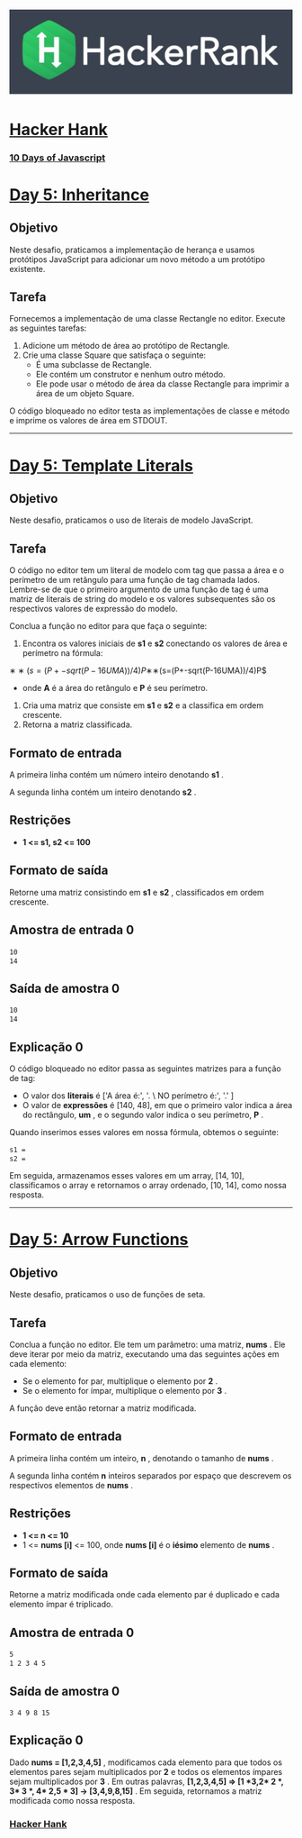 # ![hackerrank](../../hackerrank.jpg)

# [Hacker Hank](https://github.com/kakanew/Hacker_Hank)

### [10 Days of Javascript](https://github.com/kakanew/Hacker_Hank/tree/master/10_Days_of_Javascript)

# [Day 5: Inheritance](https://github.com/kakanew/Hacker_Hank/blob/master/10_Days_of_Javascript/Day_5/Day_5_Inheritance.js)

## Objetivo

Neste desafio, praticamos a implementação de herança e usamos protótipos JavaScript para adicionar um novo método a um protótipo existente.

## Tarefa

Fornecemos a implementação de uma classe Rectangle no editor. Execute as seguintes tarefas:

1. Adicione um método de área ao protótipo de Rectangle.
2. Crie uma classe Square que satisfaça o seguinte:
   - É uma subclasse de Rectangle.
   - Ele contém um construtor e nenhum outro método.
   - Ele pode usar o método de área da classe Rectangle para imprimir a área de um objeto Square.

O código bloqueado no editor testa as implementações de classe e método e imprime os valores de área em STDOUT.

------

# [Day 5: Template Literals](https://github.com/kakanew/Hacker_Hank/blob/master/10_Days_of_Javascript/Day_5/Day_5_Template_Literals.js)

## Objetivo

Neste desafio, praticamos o uso de literais de modelo JavaScript. 

## Tarefa

O código no editor tem um literal de modelo com tag que passa a área e o perímetro de um retângulo para uma função de tag chamada lados. Lembre-se de que o primeiro argumento de uma função de tag é uma matriz de literais de string do modelo e os valores subsequentes são os respectivos valores de expressão do modelo.

Conclua a função no editor para que faça o seguinte:

1. Encontra os valores iniciais de **s1** e **s2** conectando os valores de área e perímetro na fórmula:

$∗∗(s=(P+-sqrt(P-16UMA))/4)P$∗∗(s=(P+-sqrt(P-16UMA))/4)P$

- onde **A** é a área do retângulo e **P** é seu perímetro.

1. Cria uma matriz que consiste em **s1** e **s2** e a classifica em ordem crescente.
2. Retorna a matriz classificada.

## Formato de entrada

A primeira linha contém um número inteiro denotando **s1** .

A segunda linha contém um inteiro denotando **s2** .

## Restrições

- **1 <= s1, s2 <= 100**

## Formato de saída

Retorne uma matriz consistindo em **s1** e **s2** , classificados em ordem crescente.

## Amostra de entrada 0

```
10 
14
```

## Saída de amostra 0

```
10 
14
```

## Explicação 0

O código bloqueado no editor passa as seguintes matrizes para a função de tag:

- O valor dos **literais** é ['A área é:', '. \ NO perímetro é:', '.' ]
- O valor de **expressões** é [140, 48], em que o primeiro valor indica a área do rectângulo, **um** , e o segundo valor indica o seu perímetro, **P** .

Quando inserimos esses valores em nossa fórmula, obtemos o seguinte:

```
s1 = 
s2 =
```

Em seguida, armazenamos esses valores em um array, [14, 10], classificamos o array e retornamos o array ordenado, [10, 14], como nossa resposta.

------

# [Day 5: Arrow Functions](https://github.com/kakanew/Hacker_Hank/blob/master/10_Days_of_Javascript/Day_5/Day_5_Arrow_Functions.js)

## Objetivo

Neste desafio, praticamos o uso de funções de seta. 

## Tarefa

Conclua a função no editor. Ele tem um parâmetro: uma matriz, **nums** . Ele deve iterar por meio da matriz, executando uma das seguintes ações em cada elemento:

- Se o elemento for par, multiplique o elemento por **2** .
- Se o elemento for ímpar, multiplique o elemento por **3** .

A função deve então retornar a matriz modificada.

## Formato de entrada

A primeira linha contém um inteiro, **n** , denotando o tamanho de **nums** .

A segunda linha contém **n** inteiros separados por espaço que descrevem os respectivos elementos de **nums** .

## Restrições

- **1 <= n <= 10**
- 1 <= **nums [i]** <= 100, onde **nums [i]** é o **iésimo** elemento de **nums** .

## Formato de saída

Retorne a matriz modificada onde cada elemento par é duplicado e cada elemento ímpar é triplicado.

## Amostra de entrada 0

```
5 
1 2 3 4 5
```

## Saída de amostra 0

```
3 4 9 8 15
```

## Explicação 0

Dado **nums = [1,2,3,4,5]** , modificamos cada elemento para que todos os elementos pares sejam multiplicados por **2** e todos os elementos ímpares sejam multiplicados por **3** . Em outras palavras, **[1,2,3,4,5] => [1 \*3,2\* 2 \*, 3\* 3 \*, 4\* 2,5 \* 3] -> [3,4,9,8,15]** . Em seguida, retornamos a matriz modificada como nossa resposta.

### [Hacker Hank](https://github.com/kakanew/Hacker_Hank)